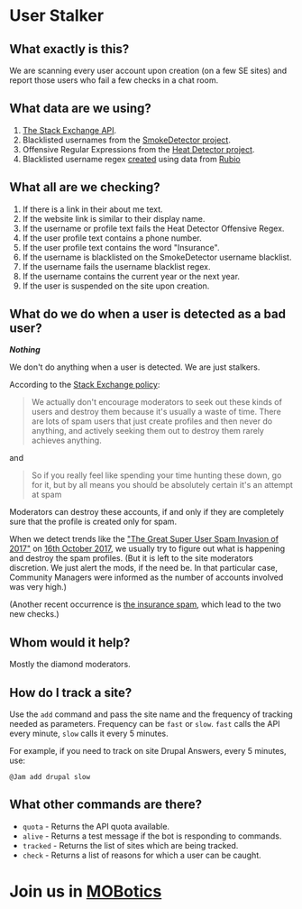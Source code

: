 # User Stalker 

## What exactly is this?

We are scanning every user account upon creation (on a few SE sites) and report those users who fail a few checks in a chat room. 

## What data are we using?

1. [The Stack Exchange API](http://api.stackexchange.com).
2. Blacklisted usernames from the [SmokeDetector project](https://charcoal-se.org/#whats-smokey). 
3. Offensive Regular Expressions from the [Heat Detector project](https://stackapps.com/questions/7001/heat-detector-analysing-comments-to-find-heat). 
4. Blacklisted username regex [created](https://github.com/SOBotics/UserStalker/issues/1) using data from [Rubio](https://puzzling.stackexchange.com/users/30633/rubio)

## What all are we checking?

1. If there is a link in their about me text. 
2. If the website link is similar to their display name. 
3. If the username or profile text fails the Heat Detector Offensive Regex.
4. If the user profile text contains a phone number.
5. If the user profile text contains the word "Insurance".
6. If the username is blacklisted on the SmokeDetector username blacklist.
7. If the username fails the username blacklist regex.
8. If the username contains the current year or the next year.
9. If the user is suspended on the site upon creation.


## What do we do when a user is detected as a bad user? 

***Nothing***

We don't do anything when a user is detected. We are just stalkers. 

According to the [Stack Exchange policy](https://meta.stackexchange.com/questions/297993/what-is-the-policy-on-destroying-users-with-very-spammy-profiles-but-have-not-po):

> We actually don't encourage moderators to seek out these kinds of users and destroy them because it's usually a waste of time. There are lots of spam users that just create profiles and then never do anything, and actively seeking them out to destroy them rarely achieves anything. 

and 

> So if you really feel like spending your time hunting these down, go for it, but by all means you should be absolutely certain it's an attempt at spam

Moderators can destroy these accounts, if and only if they are completely sure that the profile is created only for spam. 

When we detect trends like the ["The Great Super User Spam Invasion of 2017"](https://meta.stackexchange.com/a/238975) on [16th October 2017](https://chat.stackexchange.com/transcript/59667/2017/10/16), we usually try to figure out what is happening and destroy the spam profiles. (But it is left to the site moderators discretion. We just alert the mods, if the need be. In that particular case, Community Managers were informed as the number of accounts involved was very high.) 

(Another recent occurrence is [the insurance spam](https://meta.stackexchange.com/questions/303746/), which lead to the two new checks.)

## Whom would it help?

Mostly the diamond moderators.

## How do I track a site? 

Use the `add` command and pass the site name and the frequency of tracking needed as parameters. Frequency can be `fast` or `slow`. `fast` calls the API every  minute, `slow` calls it every 5 minutes. 

For example, if you need to track on site Drupal Answers, every 5 minutes, use: 

    @Jam add drupal slow

## What other commands are there? 

 - `quota` - Returns the API quota available.
 - `alive` - Returns a test message if the bot is responding to commands. 
 - `tracked` - Returns the list of sites which are being tracked. 
 - `check` - Returns a list of reasons for which a user can be caught. 

# Join us in [MOBotics](https://chat.stackexchange.com/rooms/59667/mobotics) 
